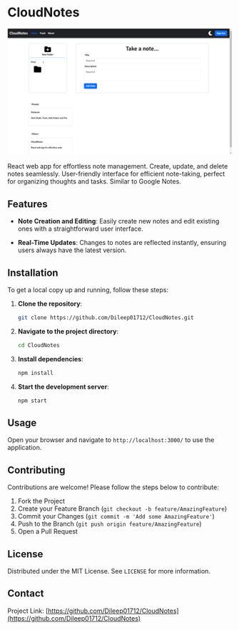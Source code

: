 # CloudNotes

![Dashboard Screenshot](assets/images/image.png)
  
React web app for effortless note management. Create, update, and delete notes seamlessly. User-friendly interface for efficient note-taking, perfect for organizing thoughts and tasks. Similar to Google Notes.

## Features

- **Note Creation and Editing**: Easily create new notes and edit existing ones with a straightforward user interface.

- **Real-Time Updates**: Changes to notes are reflected instantly, ensuring users always have the latest version.


## Installation

To get a local copy up and running, follow these steps:

1. **Clone the repository**:
    ```sh
    git clone https://github.com/Dileep01712/CloudNotes.git
    ```

2. **Navigate to the project directory**:
    ```sh
    cd CloudNotes
    ```

3. **Install dependencies**:
    ```sh
    npm install
    ```

4. **Start the development server**:
    ```sh
    npm start
    ```

## Usage

Open your browser and navigate to `http://localhost:3000/` to use the application.

## Contributing

Contributions are welcome! Please follow the steps below to contribute:

1. Fork the Project
2. Create your Feature Branch (`git checkout -b feature/AmazingFeature`)
3. Commit your Changes (`git commit -m 'Add some AmazingFeature'`)
4. Push to the Branch (`git push origin feature/AmazingFeature`)
5. Open a Pull Request

## License

Distributed under the MIT License. See `LICENSE` for more information.

## Contact

Project Link: [https://github.com/Dileep01712/CloudNotes](https://github.com/Dileep01712/CloudNotes)
